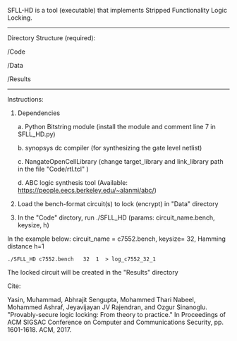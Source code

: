  SFLL-HD is a tool (executable) that implements Stripped Functionality Logic Locking.



------------
Directory Structure (required): 

/Code

/Data

/Results

---------

Instructions: 
1. Dependencies

	a. Python Bitstring  module (install the module and comment line 7 in SFLL_HD.py)
	
	b. synopsys dc compiler (for synthesizing the gate level netlist)
	
	c. NangateOpenCellLibrary (change target_library and link_library path in the file "Code/rtl.tcl" )
	
	d. ABC logic synthesis tool (Available: https://people.eecs.berkeley.edu/~alanmi/abc/)
	

2. Load the bench-format circuit(s) to lock (encrypt) in "Data" directory 

3. In the "Code" dirctory, run ./SFLL_HD (params: circuit_name.bench, keysize, h)
 
In the example below: circuit_name = c7552.bench, keysize= 32, Hamming distance h=1  

	./SFLL_HD c7552.bench	32	1  > log_c7552_32_1   
	
The locked circuit will be created in the "Results" directory 




Cite: 


Yasin, Muhammad, Abhrajit Sengupta, Mohammed Thari Nabeel, Mohammed Ashraf, Jeyavijayan JV Rajendran, and Ozgur Sinanoglu. "Provably-secure logic locking: From theory to practice." In Proceedings of ACM SIGSAC Conference on Computer and Communications Security, pp. 1601-1618. ACM, 2017.







